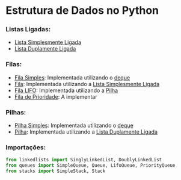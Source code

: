 # Estrutura de Dados no Python

### Listas Ligadas:
- [Lista Simplesmente Ligada](/linkedlists/singlylinkedlist/singlylinkedlist.py)
- [Lista Duplamente Ligada](/linkedlists/doublylinkedlist/doublylinkedlist.py)

### Filas:
- [Fila Simples](/queues/simplequeue.py): Implementada utilizando o [deque](https://docs.python.org/pt-br/3/library/collections.html)
- [Fila](/queues/queue.py): Implementada utilizando a [Lista Simplesmente Ligada](/linkedlists/singlylinkedlist/singlylinkedlist.py)
- [Fila LIFO](/queues/lifoqueue.py): Implementada utilizando a [Pilha](stacks/stack.py)
- [Fila de Prioridade](/queues/priorityqueue.py): A implementar

### Pilhas:
- [Pilha Simples](/stacks/simplestack.py): Implementada utilizando o [deque](https://docs.python.org/pt-br/3/library/collections.html)
- [Pilha](/stacks/stack.py): Implementada utilizando a [Lista Duplamente Ligada](/linkedlists/doublylinkedlist/doublylinkedlist.py)

### Importações:
```python
from linkedlists import SinglyLinkedList, DoublyLinkedList
from queues import SimpleQueue, Queue, LifoQueue, PriorityQueue
from stacks import SimpleStack, Stack
```